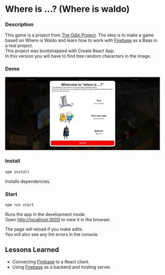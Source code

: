 # Where is ...? (Where is waldo)
### Description
This game is a project from [The Odin Project](https://www.theodinproject.com/). The idea is to make a game based on Where is Waldo and learn how to work with [Firebase](https://firebase.google.com/) as a Baas in a real project.<br />
This project was bootstrapped with Create React App.<br />
In this version you will have to find tree random characters in the image.
### Demo 
[![Demo](https://raw.githubusercontent.com/Igor-CA/where-is-waldo/master/src/assets/Demo.png)
](https://find-these-characters.web.app/)

### Install

```sh
npm install
```

Installs dependencies.

### Start

```sh
npm run start
```


Runs the app in the development mode.<br /> Open
[http://localhost:3000](http://localhost:3000) to view it in the browser.

The page will reload if you make edits.<br /> You will also see any lint errors
in the console.

## Lessons Learned

- Connecting [Firebase](https://firebase.google.com) to a React client.
- Using [Firebase](https://firebase.google.com) as a backend and hosting server.
